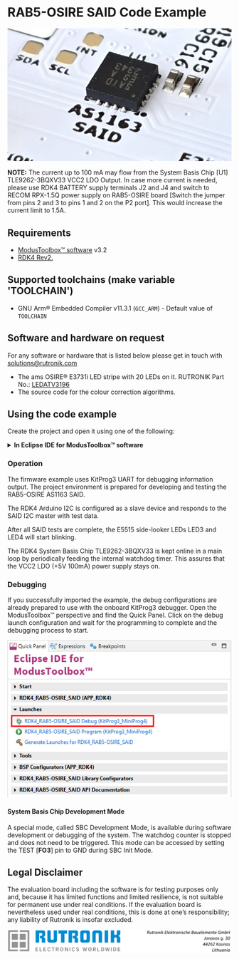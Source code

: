 # RAB5-OSIRE SAID Code Example

<img src="images/said.jpg" style="zoom:90%;" />

**NOTE:**  The current up to 100 mA may flow from the System Basis Chip [U1] TLE9262-3BQXV33 VCC2 LDO Output. In case more current is needed, please use RDK4 BATTERY supply terminals J2 and J4 and switch to RECOM RPX-1.5Q power supply on RAB5-OSIRE board [Switch the jumper from pins 2 and 3 to pins 1 and 2 on the P2 port]. This would increase the current limit to 1.5A.

## Requirements

- [ModusToolbox™ software](https://www.cypress.com/products/modustoolbox-software-environment) v3.2
- [RDK4 Rev2.](https://www.rutronik24.com/product/rutronik/rdk4/20820197.html)

## Supported toolchains (make variable 'TOOLCHAIN')

- GNU Arm&reg; Embedded Compiler v11.3.1 (`GCC_ARM`) - Default value of `TOOLCHAIN`

## Software and hardware on request

For any software or hardware that is listed below please get in touch with solutions@rutronik.com

- The ams OSIRE® E3731i LED stripe with 20 LEDs on it. RUTRONIK Part No.: [LEDATV3196](https://www.rutronik24.com/product/ams_osram/osire_e3731i_ledstripe/22814309.html)
- The source code for the colour correction algorithms.

## Using the code example

Create the project and open it using one of the following:

<details><summary><b>In Eclipse IDE for ModusToolbox&trade; software</b></summary>



1. Click the **New Application** link in the **Quick Panel** (or, use **File** > **New** > **ModusToolbox&trade; Application**). This launches the [Project Creator](https://www.infineon.com/ModusToolboxProjectCreator) tool.

2. Pick a RDK4 kit supported by the code example from the PSoC&trade; 4 BSPs list shown in the **Project Creator - Choose Board Support Package (BSP)** dialogue.

   When you select a supported kit, the example is reconfigured automatically to work with the kit. To work with a different supported kit later, use the [Library Manager](https://www.infineon.com/ModusToolboxLibraryManager) to choose the BSP for the supported kit. You can use the Library Manager to select or update the BSP and firmware libraries used in this application. To access the Library Manager, click the link from the **Quick Panel**.

   You can also just start the application creation process again and select a different kit.

   If you want to use the application for a kit not listed here, you may need to update the source files. If the kit does not have the required resources, the application may not work.

3. In the **Project Creator - Select Application** dialogue, choose the RDK4_RAB5-OSIRE_SAID example in the Peripherals category by enabling the checkbox.

4. (Optional) Change the suggested **New Application Name**.

5. The **Application(s) Root Path** defaults to the Eclipse workspace which is usually the desired location for the application. If you want to store the application in a different location, you can change the *Application(s) Root Path* value. Applications that share libraries should be in the same root path.

6. Click **Create** to complete the application creation process.

For more details, see the [Eclipse IDE for ModusToolbox&trade; software user guide](https://www.infineon.com/MTBEclipseIDEUserGuide) (locally available at *{ModusToolbox&trade; software install directory}/docs_{version}/mt_ide_user_guide.pdf*).

</details>

### Operation

The firmware example uses KitProg3 UART for debugging information output. The project environment is prepared for developing and testing the RAB5-OSIRE AS1163 SAID.

The RDK4 Arduino I2C is configured as a slave device and responds to the SAID I2C master with test data.

After all SAID tests are complete, the E5515 side-looker LEDs LED3 and LED4 will start blinking.

The RDK4 System Basis Chip TLE9262-3BQXV33 is kept online in a main loop by periodically feeding the internal watchdog timer. This assures that the VCC2 LDO (+5V 100mA) power supply stays on.

### Debugging

If you successfully imported the example, the debug configurations are already prepared to use with the onboard KitProg3 debugger. Open the ModusToolbox™ perspective and find the Quick Panel. Click on the debug launch configuration and wait for the programming to complete and the debugging process to start.

<img src="images/debug_start.jpg" style="zoom:100%;" />

#### System Basis Chip Development Mode

A special mode, called SBC Development Mode, is available during software development or debugging of the system. The watchdog counter is stopped and does not need to be triggered. This mode can be accessed by setting the TEST [**FO3**] pin to GND during SBC Init Mode.

## Legal Disclaimer

The evaluation board including the software is for testing purposes only and, because it has limited functions and limited resilience, is not suitable for permanent use under real conditions. If the evaluation board is nevertheless used under real conditions, this is done at one’s responsibility; any liability of Rutronik is insofar excluded. 

<img src="images/rutronik_origin_kaunas.png" style="zoom:50%;" />



